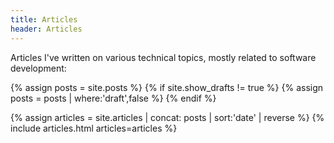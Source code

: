 ```yaml
---
title: Articles
header: Articles
---
```


Articles I've written on various technical topics, mostly related to software
development:

{% assign posts = site.posts %}
{% if site.show_drafts != true %}
  {% assign posts = posts | where:'draft',false %}
{% endif %}

{% assign articles = site.articles | concat: posts | sort:'date' | reverse %}
{% include articles.html articles=articles %}
